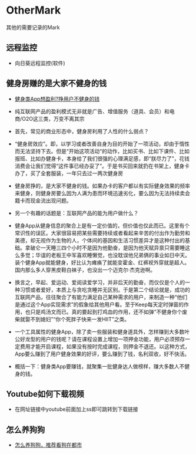 # OtherMark
其他的需要记录的Mark

## 远程监控

- 向日葵远程监控(软件)

## 健身房赚的是大家不健身的钱
- [健身类App想盈利?挣用户不健身的钱](http://www.huxiu.com/article/150237/1.html?f=index_feed_article)

- 纯互联网产品的盈利模式无非就是广告、增值服务（道具、会员）和电商/O2O这三类，万变不离其宗
- 首先，常见的商业形态中，健身房利用了人性的什么弱点？
- “健身房效应”。即，以学习或者改善自身为目的开始了一项活动，却由于惰性而无法坚持下去。但是“开始这项活动“的动作，比如买书、比如下课件、比如报班、比如办健身卡，本身给了我们很强的心理满足感，即“朕尽力了”，花钱消费会让我们觉得“这件事已经办妥了”。于是书买回来就扔在书架上，健身卡办了，买了全套服装，一年只去过一两次健身房
- 健身房挣的，是大家不健身的钱。如果办卡的客户都以有实际健身效果的频率来健身，则健身房要么因为人满为患而环境迅速劣化，要么因为无法持续卖会籍卡而现金流出现问题。
- 另一个有趣的话题是：互联网产品的能为用户做什么？
- 健身App从健身信息的聚合上是有一定价值的，但价值也仅此而已。这里有个常识性的误区。大家很容易把某些需要持续或者看起来辛苦的付出作为勤劳和美德，却无视作为生物的人，个体间的基因和生活习惯差异才是这种付出的基础。拿破仑一天睡三四个小时不是因为他勤奋，是因为他天赋异禀只需要睡这么多觉；华谊的老板王中军喜欢睡懒觉，也没耽误他兄弟俩的事业如日中天。装个健身App就能健身，好比认为瘫痪了就能变霍金、红裤衩外穿就是超人。国内那么多人穿黑皮鞋白袜子，也没出一个迈克尔·杰克逊啊。
- 换言之，早起、爱运动、爱阅读爱学习，并非后天的勤奋，而仅仅是个人的一种习惯或者爱好，本质上与贪吃贪睡并无区别。于是第二个结论就是，成功的互联网产品，往往聚合了有能力满足自己某种需求的用户，来制造一种“他们是通过这个App实现需求”的假象给其他用户看。至于Keep每天定时弹窗的作用，也只是鸡汤文而已。真的要起到打鸡血的作用，还不如弹“不健身你个废柴就娶不到媳妇”“你个死胖子快来一发HIIT”之类。
- 一个工具属性的健身App，除了卖一些服装和健身道具外，怎样赚到大多数叶公好龙型的用户的钱呢？请在课程设置上增加一项押金功能，用户必须预存一定费用才能开启课程，如果没有按时完成课程，则押金不退还。以这种方式，App要么赚到了用户健身效果的好评，要么赚到了钱，名利双收，好不快活。
- 概括一下：健身类App要赚钱，就聚集一批健身达人做榜样，赚大多数人不健身的钱。

## Youtube如何下载视频

- 在网址链接中youtube前面加上ss即可跳转到下载链接

## 怎么养狗狗
- [怎么养狗狗，推荐看狗在都市](https://www.douban.com/group/topic/78198910/)



